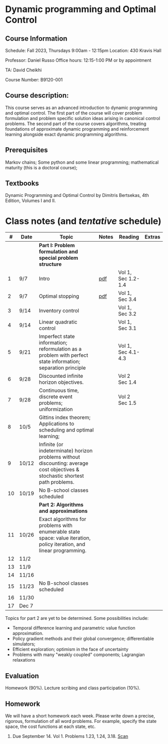  # Dynamic programming and Optimal Control  

## Course Information
Schedule: Fall 2023, Thursdays 9:00am - 12:15pm
Location: 430 Kravis Hall

Professor: Daniel Russo
Office hours: 12:15-1:00 PM or by appointment 

TA: David Cheikhi

Course Number: B9120-001

## Course description:

This course serves as an advanced introduction to dynamic programming and optimal control. The first part of the course will cover  problem formulation and problem specific solution ideas arising in canonical control problems. The second part of the course covers algorithms, treating foundations of approximate dynamic programming and reinforcement learning alongside exact dynamic programming algorithms. 

## Prerequisites
Markov chains; Some python and some linear programming; mathematical maturity (this is a doctoral course); 

## Textbooks
Dynamic Programming and Optimal Control by Dimitris Bertsekas, 4th Edition, Volumes I and II. 



# Class notes (and *tentative* schedule) 

| # | Date  | Topic  | Notes| Reading| Extras| 
|-|-|-|-|-|-|
| | | **Part I: Problem formulation and special problem structure** |  |  |
| 1 | 9/7 | Intro  | [pdf](Notes/1A-Intro.pdf)   |  Vol 1, Sec 1.2-1.4
| 2 | 9/7 | Optimal stopping  | [pdf](Notes/1B-Optimal-Stopping.pdf)  | Vol 1, Sec 3.4  | | 
| 3 | 9/14 | Inventory control  |  | Vol 1, Sec 3.2  |  
| 4 | 9/14 | Linear quadratic control  | | Vol 1, Sec 3.1  |  
| 5 | 9/21| Imperfect state information; reformulation as a problem with perfect state information; separation principle  |  |  Vol 1, Sec 4.1-4.3
|6 | 9/28| Discounted infinite horizon objectives. | | Vol 2 Sec 1.4
|7 | 9/28| Continuous time, discrete event problems; uniformization| |Vol 2 Sec 1.5 
|8|  10/5| Gittins index theorem; Applications to scheduling and optimal learning; |  | 
|9| 10/12| Infinite (or indeterminate) horizon problems without discounting: average cost objectives & stochastic shortest path problems. 
|10| 10/19| No B-school classes scheduled|  | | 
| | | **Part 2: Algorithms and approximations** |  |  |
|11| 10/26|  Exact algorithms for problems with enumerable state space: value iteration, policy iteration, and linear programming.   |  
|12| 11/2 |  
|13| 11/9 |  
|14| 11/16 |  
|15| 11/23|  No B-school classes scheduled |  | 
| 16| 11/30 | 
|17| Dec 7| 

Topics for part 2 are yet to be determined. Some possibilities include:

- Temporal difference learning and parametric value function approximation. 
- Policy gradient methods and their global convergence; differentiable simulators; 
- Efficient exploration; optimism in the face of uncertainty
-  Problems with many "weakly coupled" components;  Lagrangian relaxations


## Evaluation
Homework (90%). Lecture scribing and class participation (10%). 

## Homework 
We will have a short homework each week. Please write down a precise, rigorous, formulation of all word problems. For example, specify the state space, the cost functions at each state, etc. 

1. Due September 14. Vol 1. Problems 1.23, 1.24, 3.18. [Scan](HW/hw1_scan.pdf)
